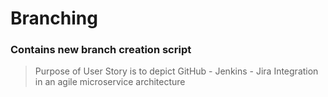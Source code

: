 # Branching

### Contains new branch creation script

> Purpose of User Story is to depict GitHub - Jenkins - Jira Integration in an agile microservice architecture
